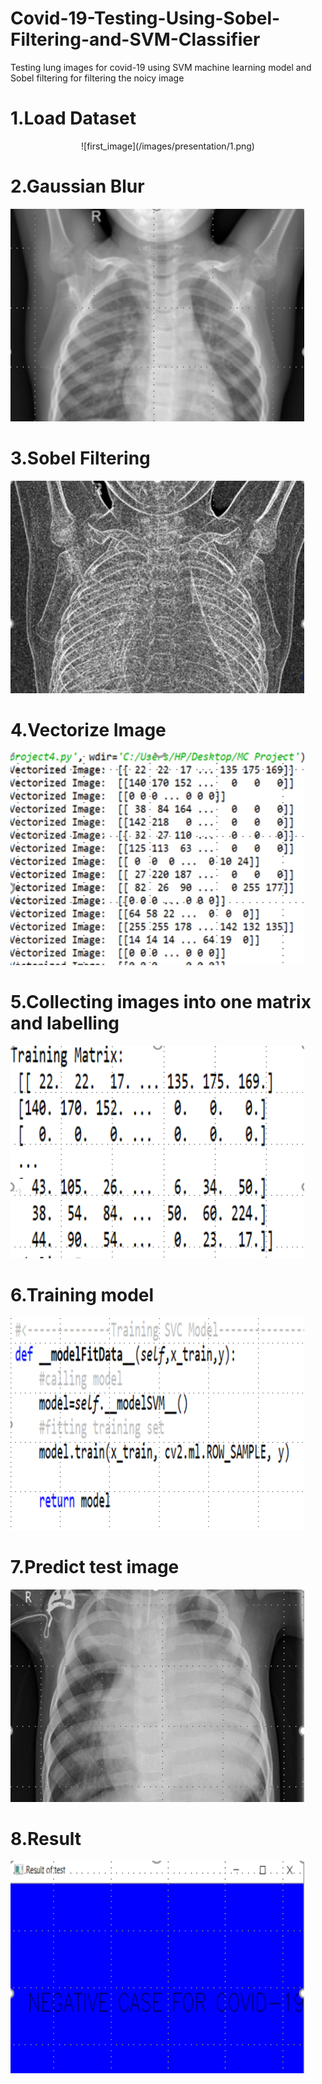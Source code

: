 # Covid-19-Testing-Using-Sobel-Filtering-and-SVM-Classifier
Testing lung images for covid-19 using SVM machine learning model and Sobel filtering for filtering the noicy image

<h1>1.Load Dataset</h1>
<p align="center">
![first_image](/images/presentation/1.png)
</p>
<h1>2.Gaussian Blur</h1>

![first_image](/images/presentation/3.png)
<h1>3.Sobel Filtering</h1>

![first_image](/images/presentation/5.png)
<h1>4.Vectorize Image</h1>

![first_image](/images/presentation/6.png)
<h1>5.Collecting images into one matrix and labelling</h1>

![first_image](/images/presentation/4.png)
<h1>6.Training model</h1>

![first_image](/images/presentation/2.png)
<h1>7.Predict test image</h1>

![first_image](/images/presentation/7.png)
<h1>8.Result</h1>

![first_image](/images/presentation/8.png)
